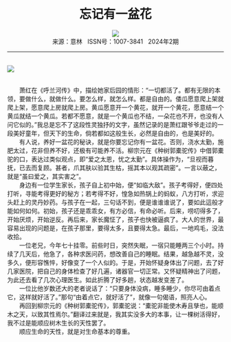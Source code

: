 # <center>忘记有一盆花</center>

<div align=center><img src="http://fslib.vip.qikan.cn/img.ashx?key=%d7%f7%d5%df%a3%ba%c2%ed%b5%c2"></div>

<center>来源：意林   ISSN号：1007-3841   2024年2期</center>

* * *

<br>![](http://img.resource.qikan.cn/markvip/qkimages/yili/yili202402/yili20240204-1-l.jpg)

  
<br>　　萧红在《呼兰河传》中，描绘她家后园的情形：“一切都活了。都有无限的本领，要做什么，就做什么。要怎么样，就怎么样。都是自由的。倭瓜愿意爬上架就爬上架，愿意爬上房就爬上房。黄瓜愿意开一个黄花，就开一个黄花，愿意结一个黄瓜就结一个黄瓜。若都不愿意，就是一个黄瓜也不结，一朵花也不开，也没有人问它似的。”我总是忘不了这段性灵独抒的文字，虽然记录的是萧红跟爷爷走过的一段美好童年，但天下的生命，倘若都如这般生长，必然是自由的，也是美好的。  
　　有人说，养好一盆花的秘诀，就是你要忘记你有一盆花。否则，浇水太勤，施肥太过，花非但养不好，还极有可能养不活。柳宗元在《种树郭橐驼传》中借郭橐驼的口，表达过类似观点，即“爱之太恩，忧之太勤”。具体操作为，“旦视而暮抚，已去而复顾。甚者，爪其肤以验其生枯，摇其本以观其疏密”。一言以蔽之，就是“虽曰爱之，其实害之”。  
　　身边有一位学生家长，孩子自上初中始，便“如临大敌”。孩子考得好，便四处打听，寻能考得更好的秘方；若考得不好，惶急如热锅上的蚂蚁，八方打听，求迎头赶上的灵丹妙药。与孩子在一起，三句话不到，便是谁谁谁说了，要如此這般才能如何如何。初始，孩子还是乖乖女，有方必信，有命必听。后来，唠叨得多了，开始厌烦，开始逆反。再后来，家长魔怔了，孩子也快被逼疯了。大人的世界，最容易出现的问题是，在孩子那里，要得太多，且要得太急。最后，一地鸡毛，没法收拾。  
　　一位老兄，今年七十挂零。前些时日，突然失眠，一宿只能睡两三个小时。持续了几天后，他急了，各种求医问药，想改善自己的睡眠。结果，越急越不灵，没多久，便形容憔悴，好像变了一个人似的。于是，开始怀疑身体出了问题，去了好几家医院，把自己的身体检查了好几遍，诸器官一切正常。又怀疑精神出了问题，为此还去看了几次心理医生。如此折腾了好多趟，状态越发变差了。  
　　一位比他岁数还大的老者说话了：“只要身体没病，睡多睡少，你尽可由着点它，这样就好活了。”那句“由着点它，就好活了”，就像一句偈语，照亮人心。  
　　再回到柳宗元的《种树郭橐驼传》，郭橐驼说：“橐驼非能使木寿且孳也，能顺木之天，以致其性焉尔。”翻译过来就是，我其实没多大的本事，让一棵树活得好，我不过是能顺应树木生长的天性罢了。  
　　顺应生命的天性，就是对生命基本的尊重。
